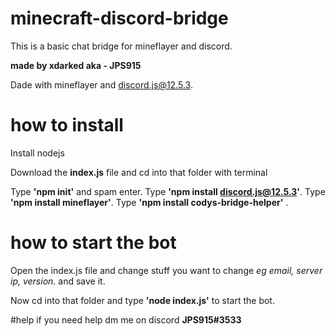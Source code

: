 # minecraft-discord-bridge
This is a basic chat bridge for mineflayer and discord.

**made by xdarked aka - JPS915**

Dade with mineflayer and discord.js@12.5.3.


# how to install
Install nodejs

Download the **index.js** file and cd into that folder with terminal 

Type **'npm init'** and spam enter. 
Type **'npm install discord.js@12.5.3'**. 
Type **'npm install mineflayer'**. 
Type **'npm install codys-bridge-helper'** .

# how to start the bot
Open the index.js file and change stuff you want to change *eg email, server ip, version.*  and save it.

Now cd into that folder and type **'node index.js'** to start the bot.
 
#help 
if you need help dm me on discord **JPS915#3533**
